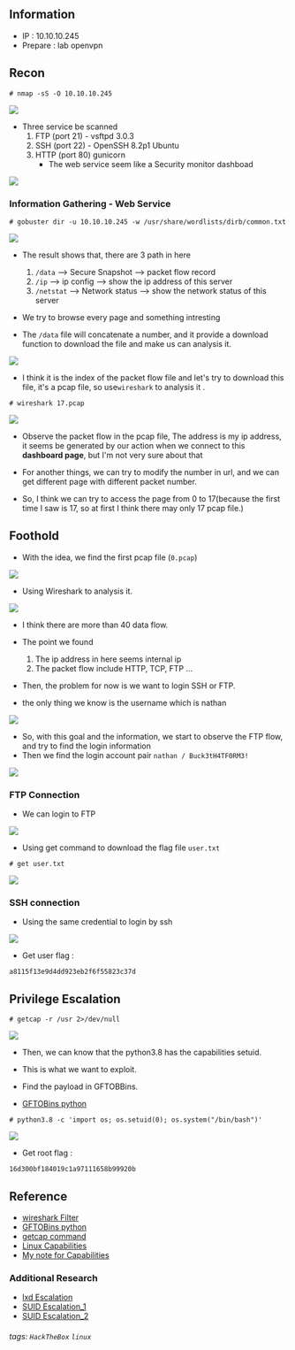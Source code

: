 ## Information 

 - IP : 10.10.10.245
- Prepare : lab openvpn
## Recon 

```
# nmap -sS -O 10.10.10.245
```

![](./IMG/0.png)

- Three service be scanned 
    1. FTP (port 21) - vsftpd 3.0.3
    2. SSH (port 22) - OpenSSH 8.2p1 Ubuntu
    3. HTTP (port 80) gunicorn
        - The web service seem like a Security monitor dashboad 

![](./IMG/1.png)
### Information Gathering - Web Service 

```
# gobuster dir -u 10.10.10.245 -w /usr/share/wordlists/dirb/common.txt
```

![](./IMG/2.png)

- The result shows that, there are 3 path in here
    1. ```/data``` --> Secure Snapshot --> packet flow record 
    2. ```/ip``` --> ip config --> show the ip address of this server 
    3. ```/netstat``` --> Network status --> show the network status of this server 

- We try to browse every page and something intresting
- The ```/data``` file will concatenate a number, and it provide a download function to download the file and make us can analysis it.

![](./IMG/3.png)


- I think it is the index of the packet flow file and let's try to download this file, it's a pcap file, so use```wireshark``` to analysis it .

```
# wireshark 17.pcap
```

![](./IMG/4.png)

- Observe the packet flow in the pcap file, The address is my ip address, it seems be generated by our action when we connect to this **dashboard page**,  but I'm not very sure about that

- For another things, we can try to modify the number in url, and we can get different page with different packet number.
- So, I think we can try to access the page from 0 to 17(because the first time I saw is 17, so at first I think there may only 17 pcap file.)

## Foothold

- With the idea, we find the first pcap file (```0.pcap```)

![](./IMG/5.png)

- Using Wireshark to analysis it.

![](./IMG/6.png)

- I think there are more than 40 data flow.
- The point we found 
    1. The ip address in here seems internal ip
    2. The packet  flow include HTTP, TCP, FTP ...
    
- Then, the problem for now is we want to login SSH or FTP.
- the only thing we know is the username which is nathan 

![](./IMG/7.png)

- So, with this goal and the information, we start to observe the FTP flow, and try to find the login information 
- Then we find the login account pair 
```nathan / Buck3tH4TF0RM3!```

![](./IMG/8.png)

### FTP Connection 

- We can login to FTP 

![](./IMG/9.png)

- Using get command to download the flag file ```user.txt```

```
# get user.txt
```

![](./IMG/10.png)

### SSH connection 

- Using the same credential to login by ssh

![](./IMG/11.png)

- Get user flag : 

```
a8115f13e9d4dd923eb2f6f55823c37d
```

## Privilege Escalation 

```
# getcap -r /usr 2>/dev/null
```

![](./IMG/12.png)

- Then, we can know that the python3.8 has the capabilities setuid.
- This is what we want to exploit.
- Find the payload in GFTOBBins.

- [GFTOBins python](https://gtfobins.github.io/)

```
# python3.8 -c 'import os; os.setuid(0); os.system("/bin/bash")'
```

![](./IMG/13.png)

- Get root flag : 
```
16d300bf184019c1a97111658b99920b
```
## Reference

- [wireshark Filter](https://ithelp.ithome.com.tw/articles/10196378)
- [GFTOBins python](https://gtfobins.github.io/)
- [getcap command](https://segmentfault.com/a/1190000020911983)
- [Linux Capabilities](https://cloud.tencent.com/developer/article/1539041)
- [My note for Capabilities](https://hackmd.io/qbXnTxlhSXO5BhAjX31X1A)

### Additional Research 

- [lxd Escalation](https://www.gushiciku.cn/pl/plbW/zh-tw)
- [SUID Escalation_1](https://cloud.tencent.com/developer/article/1674144?from=article.detail.1539041)
- [SUID Escalation_2](https://cloud.tencent.com/developer/article/1717979?from=article.detail.1539041)


###### tags: `HackTheBox` `linux`
